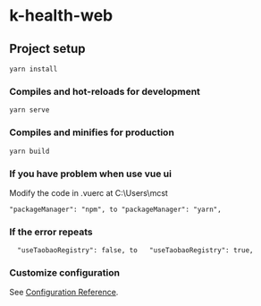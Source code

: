 # k-health-web

## Project setup
```
yarn install
```

### Compiles and hot-reloads for development
```
yarn serve
```

### Compiles and minifies for production
```
yarn build
```
### If you have problem when use vue ui
Modify the code in .vuerc at C:\Users\mcst
```
"packageManager": "npm", to "packageManager": "yarn",
```
### If the error repeats
```
  "useTaobaoRegistry": false, to   "useTaobaoRegistry": true,
```


### Customize configuration
See [Configuration Reference](https://cli.vuejs.org/config/).
